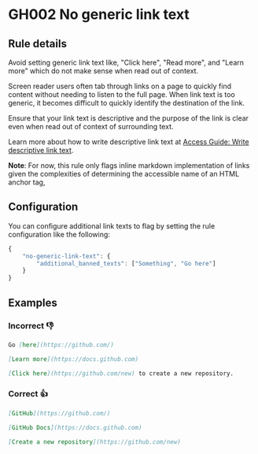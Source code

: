 # GH002 No generic link text

## Rule details

Avoid setting generic link text like, "Click here", "Read more", and "Learn more" which do not make sense when read out of context.

Screen reader users often tab through links on a page to quickly find content without needing to listen to the full page. When link text is too generic, it becomes difficult to quickly identify the destination of the link.

Ensure that your link text is descriptive and the purpose of the link is clear even when read out of context of surrounding text.

Learn more about how to write descriptive link text at [Access Guide: Write descriptive link text](https://www.accessguide.io/guide/descriptive-link-text).

**Note**: For now, this rule only flags inline markdown implementation of links given the complexities of determining the accessible name of an HTML anchor tag,

## Configuration

You can configure additional link texts to flag by setting the rule configuration like the following:

```.js
{
    "no-generic-link-text": {
        "additional_banned_texts": ["Something", "Go here"]
    }
}
```
## Examples

### Incorrect 👎

```md
Go [here](https://github.com/)
```

```md
[Learn more](https://docs.github.com)
```

```md
[Click here](https://github.com/new) to create a new repository.
```

### Correct 👍

```md
[GitHub](https://github.com/)
```

```md
[GitHub Docs](https://docs.github.com)
```

```md
[Create a new repository](https://github.com/new) 
```